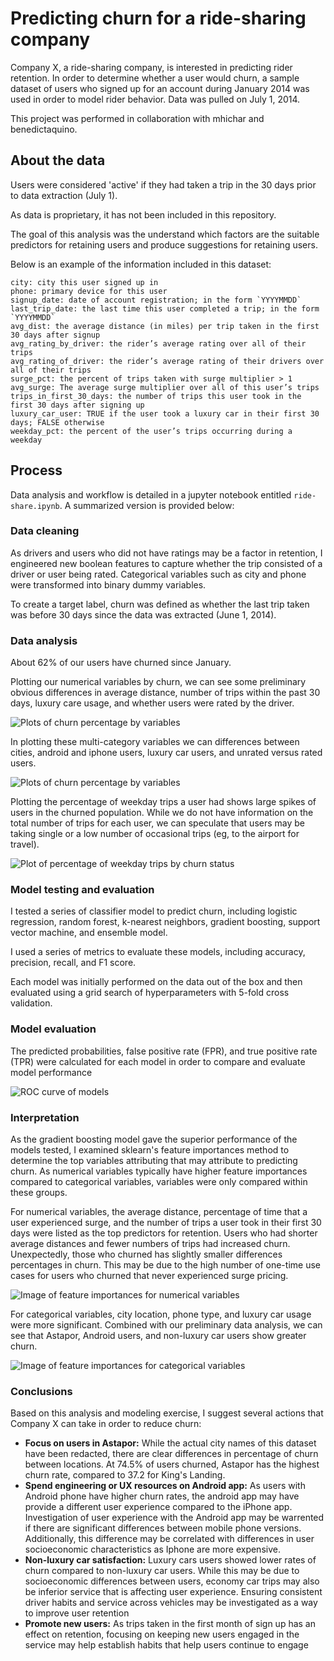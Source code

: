 # Predicting churn for a ride-sharing company
Company X, a ride-sharing company, is interested in predicting rider retention. In order to determine whether a user would churn, a sample dataset of users who signed up for an account during January 2014 was used in order to model rider behavior. Data was pulled on July 1, 2014.

This project was performed in collaboration with mhichar and benedictaquino.

## About the data
Users were considered 'active' if they had taken a trip in the 30 days prior to data extraction (July 1).

As data is proprietary, it has not been included in this repository.

The goal of this analysis was the understand which factors are the suitable predictors for retaining users and produce suggestions for retaining users.

Below is an example of the information included in this dataset:

```
city: city this user signed up in
phone: primary device for this user
signup_date: date of account registration; in the form `YYYYMMDD`
last_trip_date: the last time this user completed a trip; in the form `YYYYMMDD`
avg_dist: the average distance (in miles) per trip taken in the first 30 days after signup
avg_rating_by_driver: the rider’s average rating over all of their trips
avg_rating_of_driver: the rider’s average rating of their drivers over all of their trips
surge_pct: the percent of trips taken with surge multiplier > 1
avg_surge: The average surge multiplier over all of this user’s trips
trips_in_first_30_days: the number of trips this user took in the first 30 days after signing up
luxury_car_user: TRUE if the user took a luxury car in their first 30 days; FALSE otherwise
weekday_pct: the percent of the user’s trips occurring during a weekday
```

## Process
Data analysis and workflow is detailed in a jupyter notebook entitled `ride-share.ipynb`. A summarized version is provided below:

### Data cleaning
As drivers and users who did not have ratings may be a factor in retention, I engineered new boolean features to capture whether the trip consisted of a driver or user being rated. Categorical variables such as city and phone were transformed into binary dummy variables.

To create a target label, churn was defined as whether the last trip taken was before 30 days since the data was extracted (June 1, 2014).

### Data analysis
About 62% of our users have churned since January.

Plotting our numerical variables by churn, we can see some preliminary obvious differences in average distance, number of trips within the past 30 days, luxury care usage, and whether users were rated by the driver.

![Plots of churn percentage by variables](img/churn_num1.png)

In plotting these multi-category variables we can differences between cities, android and iphone users, luxury car users, and unrated versus rated users.

![Plots of churn percentage by variables](img/churn_num2.png)

Plotting the percentage of weekday trips a user had shows large spikes of users in the churned population. While we do not have information on the total number of trips for each user, we can speculate that users may be taking single or a low number of occasional trips (eg, to the airport for travel).

![Plot of percentage of weekday trips by churn status](img/wkdy_perc.png)

### Model testing and evaluation
I tested a series of classifier model to predict churn, including logistic regression, random forest, k-nearest neighbors, gradient boosting, support vector machine, and ensemble model.

I used a series of metrics to evaluate these models, including accuracy, precision, recall, and F1 score.

Each model was initially performed on the data out of the box and then evaluated using a grid search of hyperparameters with 5-fold cross validation.

### Model evaluation
The predicted probabilities, false positive rate (FPR), and true positive rate (TPR) were calculated for each model in order to compare and evaluate model performance

![ROC curve of models](img/ROC_curve.png)

### Interpretation
As the gradient boosting model gave the superior performance of the models tested, I examined sklearn's feature importances method to determine the top variables attributing that may attribute to predicting churn. As numerical variables typically have higher feature importances compared to categorical variables, variables were only compared within these groups.

For numerical variables, the average distance, percentage of time that a user experienced surge, and the number of trips a user took in their first 30 days were listed as the top predictors for retention. Users who had shorter average distances and fewer numbers of trips had increased churn. Unexpectedly, those who churned has slightly smaller differences percentages in churn. This may be due to the high number of one-time use cases for users who churned that never experienced surge pricing.

![Image of feature importances for numerical variables](img/feat_import_num.png)

For categorical variables, city location, phone type, and luxury car usage were more significant. Combined with our preliminary data analysis, we can see that Astapor, Android users, and non-luxury car users show greater churn.

![Image of feature importances for categorical variables](img/feat_import_cat.png)

### Conclusions
Based on this analysis and modeling exercise, I suggest several actions that Company X can take in order to reduce churn:

 - **Focus on users in Astapor:** While the actual city names of this dataset have been redacted, there are clear differences in percentage of churn between locations. At 74.5% of users churned, Astapor has the highest churn rate, compared to 37.2 for King's Landing.
 - **Spend engineering or UX resources on Android app:** As users with Android phone have higher churn rates, the android app may have provide a different user experience compared to the iPhone app. Investigation of user experience with the Android app may be warrented if there are significant differences between mobile phone versions. Additionally, this difference may be correlated with differences in user socioeconomic characteristics as Iphone are more expensive.
 - **Non-luxury car satisfaction:** Luxury cars users showed lower rates of churn compared to non-luxury car users. While this may be due to socioeconomic differences between users, economy car trips may also be inferior service that is affecting user experience. Ensuring consistent driver habits and service across vehicles may be investigated as a way to improve user retention
 - **Promote new users:** As trips taken in the first month of sign up has an effect on retention, focusing on keeping new users engaged in the service may help establish habits that help users continue to engage
